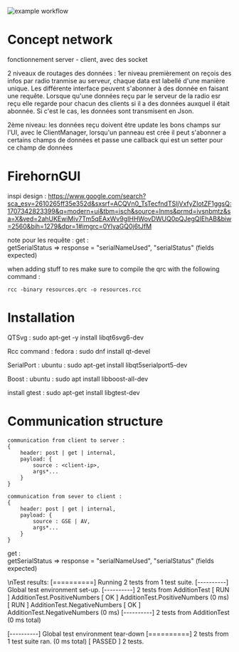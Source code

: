 ![example workflow](https://github.com/OWNER/REPOSITORY/actions/workflows/main.yml/badge.svg)

# Concept network 

fonctionnement server - client, avec des socket 

2 niveaux de routages des données : 
1er niveau
premièrement on reçois des infos par radio  tranmise au serveur, chaque data est labellé d'une manière unique. Les différente interface peuvent s'abonner à des donnée en faisant une requête. Lorsque qu'une données reçu par le serveur de la radio esr reçu elle regarde pour chacun des clients si il a des données auxquel il était abonnée. Si c'est le cas, les données sont transmisent en Json.

2ème niveau:
les données reçu doivent être update les bons champs sur l'UI, avec le ClientManager, lorsqu'un panneau est crée il peut s'abonner a certains champs de données et passe une callback qui est un setter pour ce champ de données

# FirehornGUI 

inspi design : https://www.google.com/search?sca_esv=2610265ff35e352d&sxsrf=ACQVn0_TsTecfndTSljVxfyZIotZF1ggsQ:1707342823399&q=modern+ui&tbm=isch&source=lnms&prmd=ivsnbmtz&sa=X&ved=2ahUKEwiMiv7Tm5qEAxWv9gIHHWovDWUQ0pQJegQIEhAB&biw=2560&bih=1279&dpr=1#imgrc=0YlyaGQ0j6tJfM

note pour les requête : 
get :                                        
    getSerialStatus => response = "serialNameUsed", "serialStatus" (fields expected)


when adding stuff to res make sure to compile the qrc with the following command : 

```rcc -binary resources.qrc -o resources.rcc```


# Installation 

QTSvg : sudo apt-get -y install libqt6svg6-dev

Rcc command : fedora : sudo dnf install qt-devel

SerialPort : ubuntu : sudo apt-get install libqt5serialport5-dev

Boost : ubuntu : sudo apt install libboost-all-dev

install gtest : sudo apt-get install libgtest-dev

# Communication structure 

```
communication from client to server :
{
    header: post | get | internal,
    payload: {
        source : <client-ip>,
        args*...
    }
}

communication from sever to client :
{
    header: post | get | internal,
    payload: {
        source : GSE | AV,
        args*...
    }
}
```
get :                                        
    getSerialStatus => response = "serialNameUsed", "serialStatus" (fields expected)


\nTest results:
[==========] Running 2 tests from 1 test suite.
[----------] Global test environment set-up.
[----------] 2 tests from AdditionTest
[ RUN      ] AdditionTest.PositiveNumbers
[       OK ] AdditionTest.PositiveNumbers (0 ms)
[ RUN      ] AdditionTest.NegativeNumbers
[       OK ] AdditionTest.NegativeNumbers (0 ms)
[----------] 2 tests from AdditionTest (0 ms total)

[----------] Global test environment tear-down
[==========] 2 tests from 1 test suite ran. (0 ms total)
[  PASSED  ] 2 tests.
